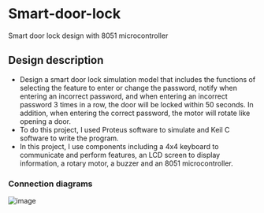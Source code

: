 # Smart-door-lock
Smart door lock design with 8051 microcontroller
## Design description
- Design a smart door lock simulation model that includes the functions of selecting the feature to enter or change the password, notify when entering an incorrect password, and when entering an incorrect password 3 times in a row, the door will be locked within 50 seconds. In addition, when entering the correct password, the motor will rotate like opening a door.
- To do this project, I used Proteus software to simulate and Keil C software to write the program.
- In this project, I use components including a 4x4 keyboard to communicate and perform features, an LCD screen to display information, a rotary motor, a buzzer and an 8051 microcontroller.
### Connection diagrams
![image](https://github.com/Thanhdat1301/Smart-door-lock/assets/56689423/1e414308-244a-4e7d-b987-9f138c9fd5a6)

